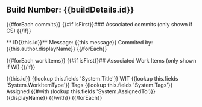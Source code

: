 ## Build Number: {{buildDetails.id}}

{{#forEach commits}} {{#if isFirst}}### Associated commits (only shown if CS) {{/if}}

** ID{{this.id}}**
Message: {{this.message}}
Commited by: {{this.author.displayName}} {{/forEach}}

{{#forEach workItems}} {{#if isFirst}}## Associated Work Items (only shown if WI) {{/if}}

{{this.id}} {{lookup this.fields 'System.Title'}}
WIT {{lookup this.fields 'System.WorkItemType'}}
Tags {{lookup this.fields 'System.Tags'}}
Assigned {{#with (lookup this.fields 'System.AssignedTo')}} {{displayName}} {{/with}} {{/forEach}}